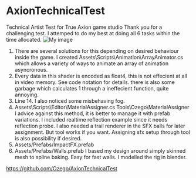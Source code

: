 # AxionTechnicalTest
Technical Artist Test for True Axion game studio
Thank you for a challenging test.
I attemped to do my best at doing all 6 tasks within the time allocated. 
 ![My image](Ozego.github.com/AxionTechnicalTest/ScreenShots/Unity_0P5AyefrOW.png)
1. There are several solutions for this depending on desired behaviour inside the game.
I created Assets\Scripts\Animation\ArrayAnimator.cs which allows a variety of ways to animate an array of animation asyncronous.
2. Every data in this shader is encoded as float4, this is not effecient at all in video memory. See code notation for details. there is also some garbage which calculates 1 through a ineffecient function, quite annoying.
3. Line 14. I also noticed some misbehaving fog.
4. Assets\Scripts\Editor\MaterialAssigner.cs
    Tools\Ozego\MaterialAssigner
    I advice against this method, it is better to manage it with prefab variations. I included realtime reflection example since it needs reflection probe. I also needed a trail renderer in the SFX balls for later assignment.
    But tool works if you want. Assigning sfx setup through tool is also possibility if desired.
5. Assets/Prefabs/ImpactFX.prefab
6. Assets/Prefabs/Walls.prefab
    I based my design around simply skinned mesh to spline baking. Easy for fast walls. I modelled the rig in blender.

https://github.com/Ozego/AxionTechnicalTest